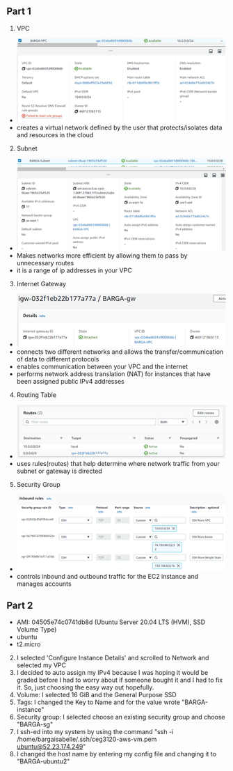 ## Part 1
1. VPC
  - ![vpc screenshot](screenshots/vpc.png/)
  - creates a virtual network defined by the user that protects/isolates data and resources in the cloud
  
2. Subnet
  - ![subnet screenshot](screenshots/subnet.png/)
  - Makes networks more efficient by allowing them to pass by unnecessary routes
  - it is a range of ip addresses in your VPC
  
3. Internet Gateway
  - ![internet gateway screenshot](screenshots/gw.png/)
  - connects two different networks and allows the transfer/communication of data to different protocols
  - enables communication between your VPC and the internet
  - performs network address translation (NAT) for instances that have been assigned public IPv4 addresses
  
4. Routing Table
  - ![route table screenshot](screenshots/routetab.png)
  - uses rules(routes) that help determine where network traffic from your subnet or gateway is directed
  
5. Security Group
  - ![security group screenshot](screenshots/secgroup.png)
  - controls inbound and outbound traffic for the EC2 instance and manages accounts
  
## Part 2
-  AMI: 04505e74c0741db8d (Ubuntu Server 20.04 LTS (HVM), SSD Volume Type)
  - ubuntu
- t2.micro
2. I selected 'Configure Instance Details' and scrolled to Network and selected my VPC
3. I decided to auto assign my IPv4 because I was hoping it would be graded before I had to worry about
  if someone bought it and I had to fix it. So, just choosing the easy way out hopefully.
4. Volume: I selected 16 GiB and the General Purpose SSD
5. Tags: I changed the Key to Name and for the value wrote "BARGA-instance"
6. Security group: I selected choose an existing security group and choose "BARGA-sg"
8. I ssh-ed into my system by using the command "ssh -i /home/bargaisabelle/.ssh/ceg3120-aws-vm.pem ubuntu@52.23.174.249"
9. I changed the host name by entering my config file and changing it to "BARGA-ubuntu2"
